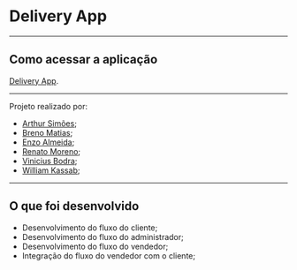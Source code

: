 # Delivery App

---

## Como acessar a aplicação

[Delivery App](https://delivery-app-trybe-group17.herokuapp.com/).

---

Projeto realizado por:
 - [Arthur Simões](https://www.linkedin.com/in/arthurrsim%C3%B5es/);
 - [Breno Matias](https://www.linkedin.com/in/breno-matiass/);
 - [Enzo Almeida](https://www.linkedin.com/in/enzoalmeida/);
 - [Renato Moreno](https://www.linkedin.com/in/reemoreno/);
 - [Vinicius Bodra](https://www.linkedin.com/in/vinicius-bodra/);
 - [William Kassab](https://www.linkedin.com/in/william-marcelli-kassab/);

---

## O que foi desenvolvido

 - Desenvolvimento do fluxo do cliente;
 - Desenvolvimento do fluxo do administrador;
 - Desenvolvimento do fluxo do vendedor;
 - Integração do fluxo do vendedor com o cliente;

